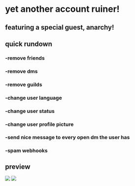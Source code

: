 # yet another account ruiner!<br>

## featuring a special guest, anarchy!<br>

## quick rundown<br>
### -**remove friends**<br>
### -**remove dms**<br>
### -**remove guilds**<br>
### -**change user language**<br>
### -**change user status**<br>
### -**change user profile picture**<br>
### -**send nice message to every open dm the user has**<br>
### -**spam webhooks**<br>

## preview<br>
![](https://cdn.discordapp.com/attachments/740669580112035945/750761879990829147/unknown.png)
![](https://cdn.discordapp.com/attachments/744102235020984333/750762996359364618/unknown.png)
